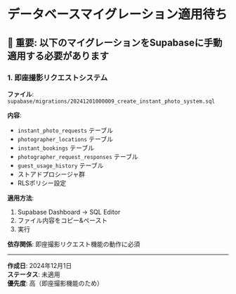 # データベースマイグレーション適用待ち

## 🚨 **重要**: 以下のマイグレーションをSupabaseに手動適用する必要があります

### 1. 即座撮影リクエストシステム
**ファイル**: `supabase/migrations/20241201000009_create_instant_photo_system.sql`

**内容**:
- `instant_photo_requests` テーブル
- `photographer_locations` テーブル  
- `instant_bookings` テーブル
- `photographer_request_responses` テーブル
- `guest_usage_history` テーブル
- ストアドプロシージャ群
- RLSポリシー設定

**適用方法**:
1. Supabase Dashboard → SQL Editor
2. ファイル内容をコピー&ペースト
3. 実行

**依存関係**: 即座撮影リクエスト機能の動作に必須

---

**作成日**: 2024年12月1日  
**ステータス**: 未適用  
**優先度**: 高（即座撮影機能のため） 